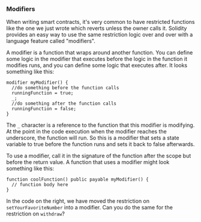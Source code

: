### Modifiers

When writing smart contracts, it's very common to have restricted functions like the one we just wrote which reverts unless the owner calls it. Solidity provides an easy way to use the same restriction logic over and over with a language feature called "modifiers". 

A modifier is a function that wraps around another function. You can define some logic in the modifier that executes before the logic in the function it modifies runs, and you can define some logic that executes after. It looks something like this:

```
modifier myModifier() { 
  //do something before the function calls
  runningFunction = true; 
  _;
  //do something after the function calls
  runningFunction = false; 
}
```
The `_` character is a reference to the function that this modifier is modifying. At the point in the code execution when the modifier reaches the underscore, the function will run. So this is a modifier that sets a state variable to true before the function runs and sets it back to false afterwards. 

To use a modifier, call it in the signature of the function after the scope but before the return value. A function that uses a modifier might look something like this: 

```
function coolFunction() public payable myModifier() {
  // function body here
}
```

In the code on the right, we have moved the restriction on `setYourFavoriteNumber` into a modifier. Can you do the same for the restriction on `withdraw`? 
